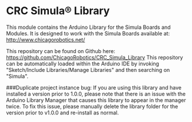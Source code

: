 CRC Simula® Library
==================

This module contains the Arduino Library for the Simula Boards and Modules. 
It is designed to work with the Simula Boards available at: 
http://www.chicagorobotics.net/

This repository can be found on Github here: https://github.com/ChicagoRobotics/CRC_Simula_Library
This repository can be automatically loaded within the Arduino IDE by invoking "Sketch/Include Libraries/Manage Libraries" and then searching on "Simula".

###Duplicate project instance bug:
If you are using this library and have installed a version prior to 1.0.0, please note that there is an issue with the Arduino Library Manager that causes this library to appear in the manager twice.  To fix this issue, please manually delete the library folder for the version prior to v1.0.0 and re-install as normal.
